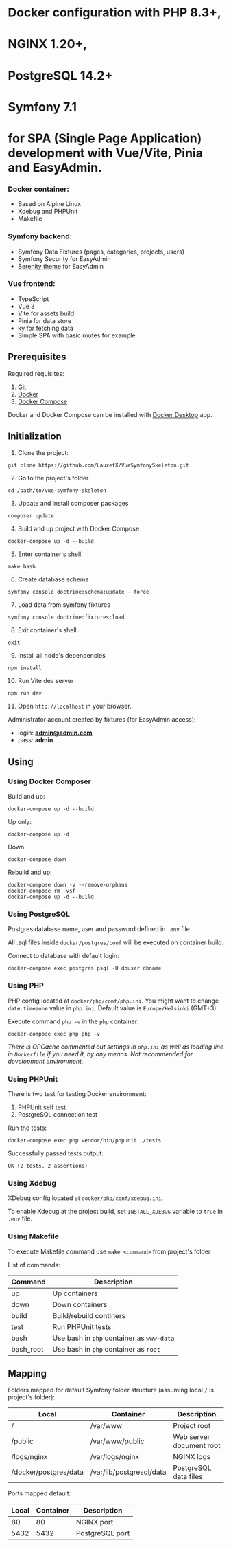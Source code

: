 # Docker configuration with PHP 8.3+,

# NGINX 1.20+,

# PostgreSQL 14.2+

# Symfony 7.1

# for SPA (Single Page Application) development with Vue/Vite, Pinia and EasyAdmin.

### Docker container:

- Based on Alpine Linux
- Xdebug and PHPUnit
- Makefile

### Symfony backend:

- Symfony Data Fixtures (pages, categories, projects, users)
- Symfony Security for EasyAdmin
- [Serenity theme](https://github.com/volkar/easyadmin-serenity-theme) for EasyAdmin

### Vue frontend:

- TypeScript
- Vue 3
- Vite for assets build
- Pinia for data store
- ky for fetching data
- Simple SPA with basic routes for example

## Prerequisites

Required requisites:

1. [Git](https://git-scm.com/book/en/Getting-Started-Installing-Git)
2. [Docker](https://docs.docker.com/engine/installation/)
3. [Docker Compose](https://docs.docker.com/compose/install/)

Docker and Docker Compose can be installed with [Docker Desktop](https://www.docker.com/products/docker-desktop/) app.

## Initialization

1. Clone the project:

```
git clone https://github.com/LauzetX/VueSymfonySkeleton.git
```

2. Go to the project's folder

```
cd /path/to/vue-symfony-skeleton
```

3. Update and install composer packages

```
composer update
```

4. Build and up project with Docker Compose

```
docker-compose up -d --build
```

5. Enter container's shell

```
make bash
```

6. Create database schema

```
symfony console doctrine:schema:update --force
```

7. Load data from symfony fixtures

```
symfony console doctrine:fixtures:load
```

8. Exit container's shell

```
exit
```

9. Install all node's dependencies

```
npm install
```

10. Run Vite dev server

```
npm run dev
```

11. Open `http://localhost` in your browser.

Administrator account created by fixtures (for EasyAdmin access):

- login: **admin@admin.com**
- pass: **admin**

## Using

### Using Docker Composer

Build and up:

```
docker-compose up -d --build
```

Up only:

```
docker-compose up -d
```

Down:

```
docker-compose down
```

Rebuild and up:

```
docker-compose down -v --remove-orphans
docker-compose rm -vsf
docker-compose up -d --build
```

### Using PostgreSQL

Postgres database name, user and password defined in `.env` file.

All .sql files inside `docker/postgres/conf` will be executed on container build.

Connect to database with default login:

```
docker-compose exec postgres psql -U dbuser dbname
```

### Using PHP

PHP config located at `docker/php/conf/php.ini`. You might want to change `date.timezone` value in `php.ini`. Default value is `Europe/Helsinki` (GMT+3).

Execute command `php -v` in the `php` container:

```
docker-compose exec php php -v
```

_There is OPCache commented out settings in `php.ini` as well as loading line in `Dockerfile` if you need it, by any means. Not recommended for development environment._

### Using PHPUnit

There is two test for testing Docker environment:

1. PHPUnit self test
2. PostgreSQL connection test

Run the tests:

```
docker-compose exec php vendor/bin/phpunit ./tests
```

Successfully passed tests output:

```
OK (2 tests, 2 assertions)
```

### Using Xdebug

XDebug config located at `docker/php/conf/xdebug.ini`.

To enable Xdebug at the project build, set `INSTALL_XDEBUG` variable to `true` in `.env` file.

### Using Makefile

To execute Makefile command use `make <command>` from project's folder

List of commands:

| Command   | Description                               |
| --------- | ----------------------------------------- |
| up        | Up containers                             |
| down      | Down containers                           |
| build     | Build/rebuild continers                   |
| test      | Run PHPUnit tests                         |
| bash      | Use bash in `php` container as `www-data` |
| bash_root | Use bash in `php` container as `root`     |

## Mapping

Folders mapped for default Symfony folder structure (assuming local `/` is project's folder):

| Local                 | Container                | Description              |
| --------------------- | ------------------------ | ------------------------ |
| /                     | /var/www                 | Project root             |
| /public               | /var/www/public          | Web server document root |
| /logs/nginx           | /var/logs/nginx          | NGINX logs               |
| /docker/postgres/data | /var/lib/postgresql/data | PostgreSQL data files    |

Ports mapped default:

| Local | Container | Description     |
| ----- | --------- | --------------- |
| 80    | 80        | NGINX port      |
| 5432  | 5432      | PostgreSQL port |
